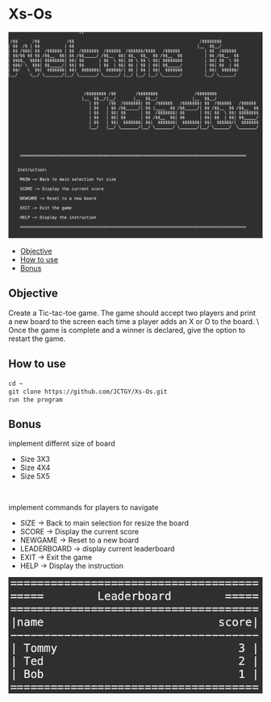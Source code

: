 # Xs-Os
![](resources/TicTacToe.png)

* [Objective](#objective)
* [How to use](#how-to-use)
* [Bonus](#bonus)

## Objective
Create a Tic-tac-toe game. The game should accept two players and print \
a new board to the screen each time a player adds an X or O to the board. \ 
Once the game is complete and a winner is declared, give the option to restart the game. 

## How to use

```
cd ~
git clone https://github.com/JCTGY/Xs-Os.git
run the program
```

## Bonus
implement differnt size of board 
* Size 3X3
* Size 4X4
* Size 5X5 

<br>

implement commands for players to navigate

* SIZE -> Back to main selection for resize the board
* SCORE -> Display the current score
* NEWGAME -> Reset to a new board
* LEADERBOARD -> display current leaderboard
* EXIT -> Exit the game
* HELP -> Display the instruction

![](resources/leaderboard.png)
